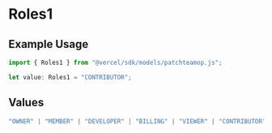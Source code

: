 # Roles1

## Example Usage

```typescript
import { Roles1 } from "@vercel/sdk/models/patchteamop.js";

let value: Roles1 = "CONTRIBUTOR";
```

## Values

```typescript
"OWNER" | "MEMBER" | "DEVELOPER" | "BILLING" | "VIEWER" | "CONTRIBUTOR"
```
